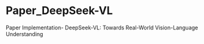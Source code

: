 # Paper_DeepSeek-VL
Paper Implementation- DeepSeek-VL: Towards Real-World Vision-Language Understanding
